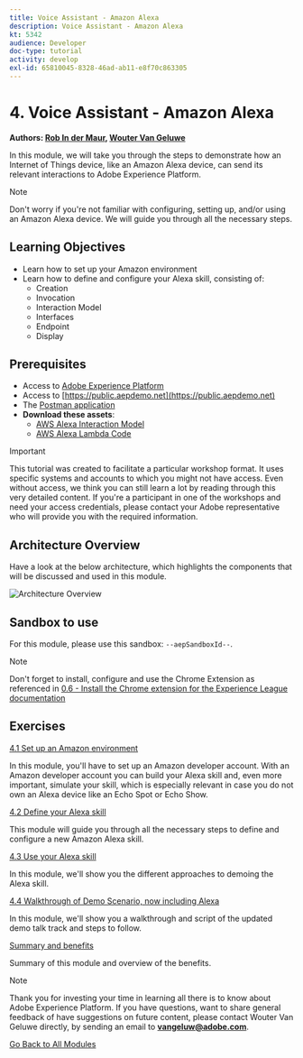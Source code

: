 ```yaml
---
title: Voice Assistant - Amazon Alexa
description: Voice Assistant - Amazon Alexa
kt: 5342
audience: Developer
doc-type: tutorial
activity: develop
exl-id: 65810045-8328-46ad-ab11-e8f70c863305
---
```

# 4. Voice Assistant - Amazon Alexa

**Authors: [Rob In der Maur](https://www.linkedin.com/in/ridmaur/), [Wouter Van Geluwe](https://www.linkedin.com/in/woutervangeluwe/)**

In this module, we will take you through the steps to demonstrate how an Internet of Things device, like an Amazon Alexa device, can send its relevant interactions to Adobe Experience Platform.

>[!NOTE]
>
>Don't worry if you're not familiar with configuring, setting up, and/or using an Amazon Alexa device. We will guide you through all the necessary steps.

## Learning Objectives

- Learn how to set up your Amazon environment
- Learn how to define and configure your Alexa skill, consisting of:
  - Creation
  - Invocation
  - Interaction Model
  - Interfaces
  - Endpoint
  - Display

## Prerequisites

- Access to [Adobe Experience Platform](https://experience.adobe.com/platform)
- Access to [https://public.aepdemo.net](https://public.aepdemo.net)
- The [Postman application](https://www.postman.com/downloads/)
- **Download these assets**: 
  - [AWS Alexa Interaction Model](./../../assets/aws-alexa/aepskillinteractionmodel.json)
  - [AWS Alexa Lambda Code](./../../assets/aws-lambda/aepskill.zip)

>[!IMPORTANT]
>
>This tutorial was created to facilitate a particular workshop format. It uses specific systems and accounts to which you might not have access. Even without access, we think you can still learn a lot by reading through this very detailed content. If you're a participant in one of the workshops and need your access credentials, please contact your Adobe representative who will provide you with the required information.

## Architecture Overview

Have a look at the below architecture, which highlights the components that will be discussed and used in this module.

![Architecture Overview](assets/images/architecturem4.png)

## Sandbox to use

For this module, please use this sandbox: `--aepSandboxId--`.

>[!NOTE]
>
>Don't forget to install, configure and use the Chrome Extension as referenced in [0.6 - Install the Chrome extension for the Experience League documentation](../module0/ex6.md)

## Exercises

[4.1 Set up an Amazon environment](./ex1.md)

In this module, you'll have to set up an Amazon developer account. With an Amazon developer account you can build your Alexa skill and, even more important, simulate your skill, which is especially relevant in case you do not own an Alexa device like an Echo Spot or Echo Show.

[4.2 Define your Alexa skill](./ex2.md)

This module will guide you through all the necessary steps to define and configure a new Amazon Alexa skill.

[4.3 Use your Alexa skill](./ex3.md)

In this module, we'll show you the different approaches to demoing the Alexa skill.

[4.4 Walkthrough of Demo Scenario, now including Alexa](./ex4.md)

In this module, we'll show you a walkthrough and script of the updated demo talk track and steps to follow.

[Summary and benefits](./summary.md)

Summary of this module and overview of the benefits.

>[!NOTE]
>
>Thank you for investing your time in learning all there is to know about Adobe Experience Platform. If you have questions, want to share general feedback of have suggestions on future content, please contact Wouter Van Geluwe directly, by sending an email to **vangeluw@adobe.com**.

[Go Back to All Modules](../../overview.md)
